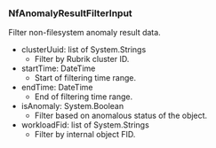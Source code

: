 ### NfAnomalyResultFilterInput
Filter non-filesystem anomaly result data.

- clusterUuid: list of System.Strings
  - Filter by Rubrik cluster ID.
- startTime: DateTime
  - Start of filtering time range.
- endTime: DateTime
  - End of filtering time range.
- isAnomaly: System.Boolean
  - Filter based on anomalous status of the object.
- workloadFid: list of System.Strings
  - Filter by internal object FID.
